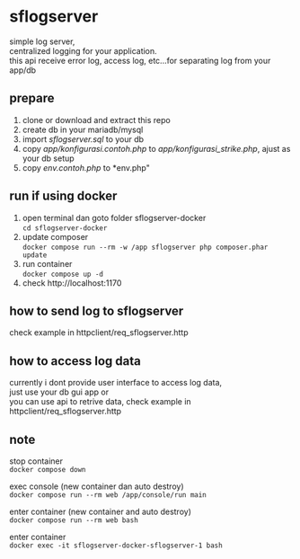 # sflogserver

simple log server,  
centralized logging for your application.  
this api receive error log, access log, etc...for separating log from your app/db

## prepare

1. clone or download and extract this repo
2. create db in your mariadb/mysql
3. import *sflogserver.sql* to your db
4. copy *app/konfigurasi.contoh.php* to *app/konfigurasi_strike.php*, ajust as your db setup
5. copy *env.contoh.php* to *env.php"

## run if using docker

1. open terminal dan goto folder sflogserver-docker  
   `cd sflogserver-docker`
2. update composer  
   `docker compose run --rm -w /app sflogserver php composer.phar update`
5. run container   
   `docker compose up -d`
6. check http://localhost:1170

## how to send log to sflogserver

check example in httpclient/req_sflogserver.http

## how to access log data

currently i dont provide user interface to access log data,  
just use your db gui app or  
you can use api to retrive data, check example in httpclient/req_sflogserver.http

## note

stop container  
`docker compose down`

exec console (new container dan auto destroy)  
`docker compose run --rm web /app/console/run main`

enter container (new container and auto destroy)  
`docker compose run --rm web bash`

enter container  
`docker exec -it sflogserver-docker-sflogserver-1 bash`  
